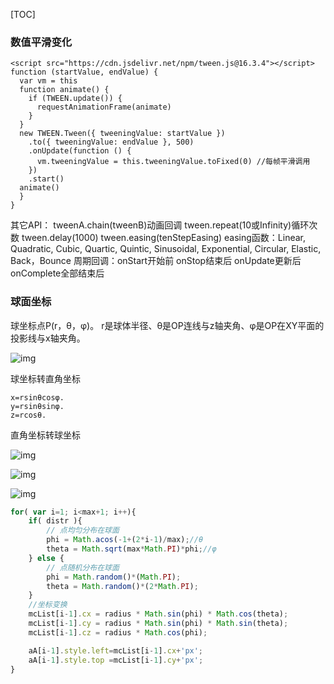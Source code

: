 [TOC]
### 数值平滑变化

```
<script src="https://cdn.jsdelivr.net/npm/tween.js@16.3.4"></script>
function (startValue, endValue) {
  var vm = this
  function animate() {
    if (TWEEN.update()) {
      requestAnimationFrame(animate)
    }
  }
  new TWEEN.Tween({ tweeningValue: startValue })
    .to({ tweeningValue: endValue }, 500)
    .onUpdate(function () {
      vm.tweeningValue = this.tweeningValue.toFixed(0) //每帧平滑调用
    })
    .start()
  animate()
  }
}
```
其它API：
  tweenA.chain(tweenB)动画回调 tween.repeat(10或Infinity)循环次数 tween.delay(1000) 
  tween.easing(tenStepEasing) easing函数：Linear, Quadratic, Cubic, Quartic, Quintic, Sinusoidal, Exponential, Circular, Elastic, Back，Bounce
  周期回调：onStart开始前 onStop结束后 onUpdate更新后 onComplete全部结束后



### 球面坐标

球坐标点P(r，θ，φ)。 r是球体半径、θ是OP连线与z轴夹角、φ是OP在XY平面的投影线与x轴夹角。

![img](https://gss0.baidu.com/-4o3dSag_xI4khGko9WTAnF6hhy/zhidao/wh%3D600%2C800/sign=4eb77dcf13dfa9ecfd7b5e1152e0db3b/9f510fb30f2442a76557e276d343ad4bd0130283.jpg)

球坐标转直角坐标

```
x=rsinθcosφ.
y=rsinθsinφ.
z=rcosθ.
```

直角坐标转球坐标

![img](https://gss1.bdstatic.com/9vo3dSag_xI4khGkpoWK1HF6hhy/baike/s%3D124/sign=164024384d2309f7e36fa910460f0c39/9213b07eca80653855dd95bf9cdda144ad348262.jpg)

![img](https://gss2.bdstatic.com/-fo3dSag_xI4khGkpoWK1HF6hhy/baike/s%3D91/sign=decdc752c8fdfc03e178efb9d53f7ef8/03087bf40ad162d9e4e253b01adfa9ec8a13cd09.jpg)

![img](https://gss3.bdstatic.com/-Po3dSag_xI4khGkpoWK1HF6hhy/baike/s%3D95/sign=27426a9a16950a7b713542c10bd1899a/2fdda3cc7cd98d106aa33d9d2a3fb80e7bec9022.jpg)

```javascript
for( var i=1; i<max+1; i++){
    if( distr ){
        // 点均匀分布在球面
        phi = Math.acos(-1+(2*i-1)/max);//θ
        theta = Math.sqrt(max*Math.PI)*phi;//φ
    } else {
        // 点随机分布在球面
        phi = Math.random()*(Math.PI);
        theta = Math.random()*(2*Math.PI);
    }
    //坐标变换
    mcList[i-1].cx = radius * Math.sin(phi) * Math.cos(theta);
    mcList[i-1].cy = radius * Math.sin(phi) * Math.sin(theta);
    mcList[i-1].cz = radius * Math.cos(phi);

    aA[i-1].style.left=mcList[i-1].cx+'px';
    aA[i-1].style.top =mcList[i-1].cy+'px';
}
```

